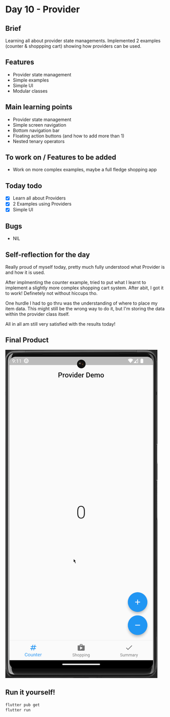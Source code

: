 # Day 10 - Provider

## Brief
Learning all about provider state managements. Implemented 2 examples (counter & shoppping cart) showing how providers can be used.

## Features
- Provider state management
- Simple examples
- Simple UI
- Modular classes

## Main learning points
- Provider state management
- Simple screen navigation
- Bottom navigation bar
- Floating action buttons (and how to add more than 1)
- Nested tenary operators

## To work on / Features to be added
- Work on more complex examples, maybe a full fledge shopping app

## Today todo
- [x] Learn all about Providers
- [x] 2 Examples using Providers
- [x] Simple UI

## Bugs
- NIL

## Self-reflection for the day
Really proud of myself today, pretty much fully understood what Provider is and how it is used. 

After implmenting the counter example, tried to put what I learnt to implement a slightly more complex shopping cart system. After abit, I got it to work! Definetely not without hiccups tho. 

One hurdle I had to go thru was the understanding of where to place my item data. This might still be the wrong way to do it, but I'm storing the data within the provider class itself.

All in all am still very satisfied with the results today!

## Final Product
![](/assets/final/Day%2010.gif)

## Run it yourself!
```
flutter pub get
flutter run
```